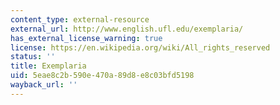 ```yaml
---
content_type: external-resource
external_url: http://www.english.ufl.edu/exemplaria/
has_external_license_warning: true
license: https://en.wikipedia.org/wiki/All_rights_reserved
status: ''
title: Exemplaria
uid: 5eae8c2b-590e-470a-89d8-e8c03bfd5198
wayback_url: ''
---
```

